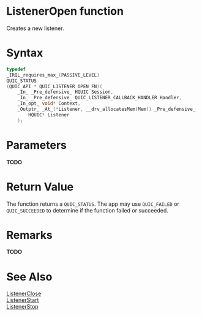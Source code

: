 ListenerOpen function
======

Creates a new listener.

# Syntax

```C
typedef
_IRQL_requires_max_(PASSIVE_LEVEL)
QUIC_STATUS
(QUIC_API * QUIC_LISTENER_OPEN_FN)(
    _In_ _Pre_defensive_ HQUIC Session,
    _In_ _Pre_defensive_ QUIC_LISTENER_CALLBACK_HANDLER Handler,
    _In_opt_ void* Context,
    _Outptr_ _At_(*Listener, __drv_allocatesMem(Mem)) _Pre_defensive_
        HQUIC* Listener
    );
```

# Parameters

**TODO**

# Return Value

The function returns a `QUIC_STATUS`. The app may use `QUIC_FAILED` or `QUIC_SUCCEEDED` to determine if the function failed or succeeded.

# Remarks

**TODO**

# See Also

[ListenerClose](ListenerClose.md)<br>
[ListenerStart](ListenerStart.md)<br>
[ListenerStop](ListenerStop.md)<br>
